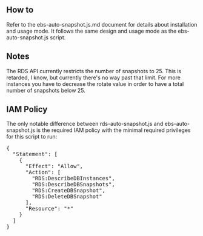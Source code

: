 ## How to

Refer to the ebs-auto-snapshot.js.md document for details about installation and usage mode. It follows the same design and usage mode as the ebs-auto-snapshot.js script.

## Notes

The RDS API currently restricts the number of snapshots to 25. This is retarded, I know, but currently there's no way past that limit. For more instances you have to decrease the rotate value in order to have a total number of snapshots below 25.

## IAM Policy

The only notable difference between rds-auto-snapshot.js and ebs-auto-snapshot.js is the required IAM policy with the minimal required privileges for this script to run:

<pre>
{
  "Statement": [
    {
      "Effect": "Allow",
      "Action": [
        "RDS:DescribeDBInstances",
        "RDS:DescribeDBSnapshots",
        "RDS:CreateDBSnapshot",
        "RDS:DeleteDBSnapshot"
      ],
      "Resource": "*"
    }
  ]
}
</pre>
